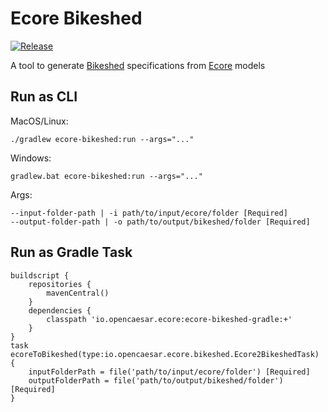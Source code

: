 # Ecore Bikeshed

[![Release](https://img.shields.io/github/v/tag/opencaesar/ecore-tools?label=download)](https://github.com/opencaesar/ecore-tools/releases/latest)

A tool to generate [Bikeshed](https://tabatkins.github.io/bikeshed/) specifications from [Ecore](https://www.eclipse.org/modeling/emf/) models

## Run as CLI

MacOS/Linux:
```
./gradlew ecore-bikeshed:run --args="..."
```
Windows:
```
gradlew.bat ecore-bikeshed:run --args="..."
```
Args:
```
--input-folder-path | -i path/to/input/ecore/folder [Required]
--output-folder-path | -o path/to/output/bikeshed/folder [Required]
```

## Run as Gradle Task

```
buildscript {
	repositories {
  		mavenCentral()
	}
	dependencies {
		classpath 'io.opencaesar.ecore:ecore-bikeshed-gradle:+'
	}
}
task ecoreToBikeshed(type:io.opencaesar.ecore.bikeshed.Ecore2BikeshedTask) {
	inputFolderPath = file('path/to/input/ecore/folder') [Required]
	outputFolderPath = file('path/to/output/bikeshed/folder') [Required]
}               
```